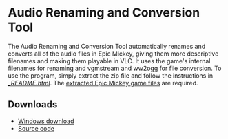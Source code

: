 # Audio Renaming and Conversion Tool

The Audio Renaming and Conversion Tool automatically renames and converts all of the audio files in Epic Mickey, giving them more descriptive filenames and making them playable in VLC. It uses the game's internal filenames for renaming and vgmstream and ww2ogg for file conversion. To use the program, simply extract the zip file and follow the instructions in *[_README.html](readme.html)*. The [extracted Epic Mickey game files](./modifying-game-files) are required.

## Downloads

* [Windows download](https://1drv.ms/u/s!As1xN7fhSYEyjVPhSA8PVbzmhfR2?e=Llcip8)
* [Source code](source.py)